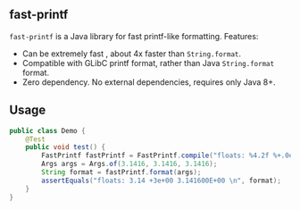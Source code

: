 ## fast-printf

`fast-printf` is a Java library for fast printf-like formatting. Features:

* Can be extremely fast , about 4x faster than `String.format`.
* Compatible with GLibC printf format, rather than Java `String.format` format.
* Zero dependency. No external dependencies, requires only Java 8+.

## Usage

```java
public class Demo {
    @Test
    public void test() {
        FastPrintf fastPrintf = FastPrintf.compile("floats: %4.2f %+.0e %E \n");
        Args args = Args.of(3.1416, 3.1416, 3.1416);
        String format = fastPrintf.format(args);
        assertEquals("floats: 3.14 +3e+00 3.141600E+00 \n", format);
    }
}
```
